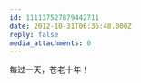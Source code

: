 ```yaml
---
id: 111137527879442711
date: 2012-10-31T06:36:48.000Z
reply: false
media_attachments: 0
---
```


每过一天，苍老十年！

